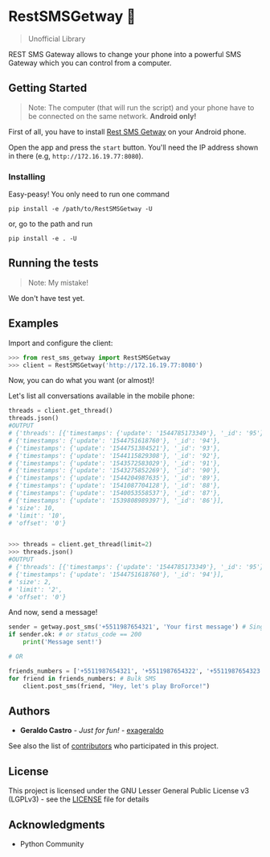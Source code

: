 
# RestSMSGetway :love_letter:

  >Unofficial Library

REST SMS Gateway allows to change your phone into a powerful SMS Gateway which you can control from a computer.

  

## Getting Started

  

> Note: The computer (that will run the script) and your phone have to be connected on the same network. **Android only!**

  First of all, you have to install [Rest SMS Getway](http://bit.ly/RestSMSGetway) on your Android phone.

Open the app and press the `start` button. You'll need the IP address shown in there (e.g, `http://172.16.19.77:8080`).



### Installing

  

Easy-peasy! You only need to run one command

```
pip install -e /path/to/RestSMSGetway -U 
```
or, go to the path and run
```
pip install -e . -U 
```

 

## Running the tests
>Note: My mistake!

We don't have test yet.

  

## Examples
Import and configure the client:
```python
>>> from rest_sms_getway import RestSMSGetway 
>>> client = RestSMSGetway('http://172.16.19.77:8080')
```

Now, you can do what you want (or almost)!

Let's list all conversations available in the mobile phone:
```python
threads = client.get_thread() 
threads.json()
#OUTPUT
# {'threads': [{'timestamps': {'update': '1544785173349'}, '_id': '95'},
# {'timestamps': {'update': '1544751618760'}, '_id': '94'},
# {'timestamps': {'update': '1544751384521'}, '_id': '93'},
# {'timestamps': {'update': '1544115829308'}, '_id': '92'},
# {'timestamps': {'update': '1543572583029'}, '_id': '91'},
# {'timestamps': {'update': '1543275852269'}, '_id': '90'},
# {'timestamps': {'update': '1544204987635'}, '_id': '89'},
# {'timestamps': {'update': '1541087704128'}, '_id': '88'},
# {'timestamps': {'update': '1540053558537'}, '_id': '87'},
# {'timestamps': {'update': '1539808989397'}, '_id': '86'}],
# 'size': 10,
# 'limit': '10',
# 'offset': '0'}


>>> threads = client.get_thread(limit=2) 
>>> threads.json()
#OUTPUT
# {'threads': [{'timestamps': {'update': '1544785173349'}, '_id': '95'},
# {'timestamps': {'update': '1544751618760'}, '_id': '94'}],
# 'size': 2,
# 'limit': '2',
# 'offset': '0'}
```

And now, send a message!
```python
sender = getway.post_sms('+5511987654321', 'Your first message') # Single SMS
if sender.ok: # or status_code == 200
    print('Message sent!')

# OR

friends_numbers = ['+5511987654321', '+5511987654322', '+5511987654323']
for friend in friends_numbers: # Bulk SMS 
    client.post_sms(friend, "Hey, let's play BroForce!")
```
  

## Authors

  

*  **Geraldo Castro** - *Just for fun!* - [exageraldo](https://github.com/exageraldo)

  

See also the list of [contributors](https://github.com/exageraldo/RestSMSGetway/contributors) who participated in this project.

  

## License

 
 This project is licensed under the GNU Lesser General Public License v3 (LGPLv3) - see the [LICENSE](LICENSE) file for details

  

## Acknowledgments

  * Python Community

